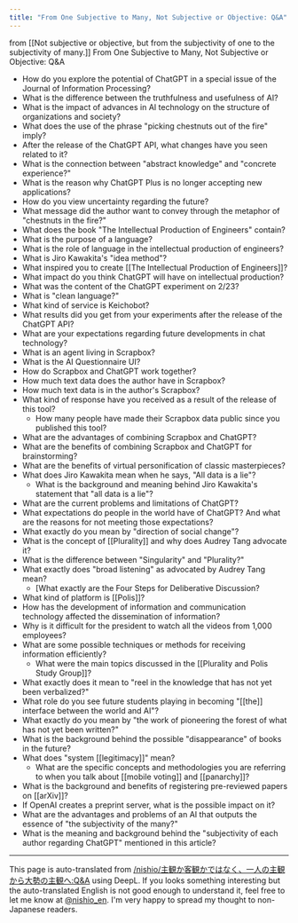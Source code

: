 ```yaml
---
title: "From One Subjective to Many, Not Subjective or Objective: Q&A"
---
```


from  [[Not subjective or objective, but from the subjectivity of one to the subjectivity of many.]]
From One Subjective to Many, Not Subjective or Objective: Q&A
- How do you explore the potential of ChatGPT in a special issue of the Journal of Information Processing?
- What is the difference between the truthfulness and usefulness of AI?
- What is the impact of advances in AI technology on the structure of organizations and society?
- What does the use of the phrase "picking chestnuts out of the fire" imply?
- After the release of the ChatGPT API, what changes have you seen related to it?
- What is the connection between "abstract knowledge" and "concrete experience?"
- What is the reason why ChatGPT Plus is no longer accepting new applications?
- How do you view uncertainty regarding the future?
- What message did the author want to convey through the metaphor of "chestnuts in the fire?"
- What does the book "The Intellectual Production of Engineers" contain?
- What is the purpose of a language?
- What is the role of language in the intellectual production of engineers?
- What is Jiro Kawakita's "idea method"?
- What inspired you to create [[The Intellectual Production of Engineers]]?
- What impact do you think ChatGPT will have on intellectual production?
- What was the content of the ChatGPT experiment on 2/23?
- What is "clean language?"
- What kind of service is Keichobot?
- What results did you get from your experiments after the release of the ChatGPT API?
- What are your expectations regarding future developments in chat technology?
- What is an agent living in Scrapbox?
- What is the AI Questionnaire UI?
- How do Scrapbox and ChatGPT work together?
- How much text data does the author have in Scrapbox?
- How much text data is in the author's Scrapbox?
- What kind of response have you received as a result of the release of this tool?
    - How many people have made their Scrapbox data public since you published this tool?
- What are the advantages of combining Scrapbox and ChatGPT?
- What are the benefits of combining Scrapbox and ChatGPT for brainstorming?
- What are the benefits of virtual personification of classic masterpieces?
- What does Jiro Kawakita mean when he says, "All data is a lie"?
    - What is the background and meaning behind Jiro Kawakita's statement that "all data is a lie"?
- What are the current problems and limitations of ChatGPT?
- What expectations do people in the world have of ChatGPT? And what are the reasons for not meeting those expectations?
- What exactly do you mean by "direction of social change"?
- What is the concept of [[Plurality]] and why does Audrey Tang advocate it?
- What is the difference between "Singularity" and "Plurality?"
- What exactly does "broad listening" as advocated by Audrey Tang mean?
    - [What exactly are the Four Steps for Deliberative Discussion?
- What kind of platform is [[Polis]]?
- How has the development of information and communication technology affected the dissemination of information?
- Why is it difficult for the president to watch all the videos from 1,000 employees?
- What are some possible techniques or methods for receiving information efficiently?
    - What were the main topics discussed in the [[Plurality and Polis Study Group]]?
- What exactly does it mean to "reel in the knowledge that has not yet been verbalized?"
- What role do you see future students playing in becoming "[[the]] interface between the world and AI"?
- What exactly do you mean by "the work of pioneering the forest of what has not yet been written?"
- What is the background behind the possible "disappearance" of books in the future?
- What does "system [[legitimacy]]" mean?
    - What are the specific concepts and methodologies you are referring to when you talk about [[mobile voting]] and [[panarchy]]?
- What is the background and benefits of registering pre-reviewed papers on [[arXiv]]?
- If OpenAI creates a preprint server, what is the possible impact on it?
- What are the advantages and problems of an AI that outputs the essence of "the subjectivity of the many?"
- What is the meaning and background behind the "subjectivity of each author regarding ChatGPT" mentioned in this article?


---
This page is auto-translated from [/nishio/主観か客観かではなく、一人の主観から大勢の主観へ:Q&A](https://scrapbox.io/nishio/主観か客観かではなく、一人の主観から大勢の主観へ:Q&A) using DeepL. If you looks something interesting but the auto-translated English is not good enough to understand it, feel free to let me know at [@nishio_en](https://twitter.com/nishio_en). I'm very happy to spread my thought to non-Japanese readers.